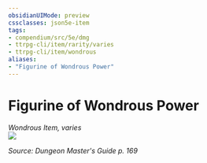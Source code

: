 ```yaml
---
obsidianUIMode: preview
cssclasses: json5e-item
tags:
- compendium/src/5e/dmg
- ttrpg-cli/item/rarity/varies
- ttrpg-cli/item/wondrous
aliases: 
- "Figurine of Wondrous Power"
---
```

# Figurine of Wondrous Power
*Wondrous Item, varies*  
![](/3-Mechanics/CLI/items/img/figurine-of-wondrous-power.webp#right)  


*Source: Dungeon Master's Guide p. 169*
